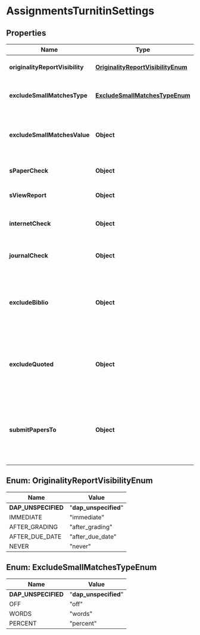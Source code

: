 

# AssignmentsTurnitinSettings


## Properties

| Name | Type | Description | Notes |
|------------ | ------------- | ------------- | -------------|
|**originalityReportVisibility** | [**OriginalityReportVisibilityEnum**](#OriginalityReportVisibilityEnum) | Allows to set the timeframe when the report will become visible. |  [optional] |
|**excludeSmallMatchesType** | [**ExcludeSmallMatchesTypeEnum**](#ExcludeSmallMatchesTypeEnum) | Exclude small sources from the Similarity Report by a set number of words or percentage. |  [optional] |
|**excludeSmallMatchesValue** | **Object** | If exclude_small_matches_type is set to percent or number then the value will be will be a number (of words or a percent). |  [optional] |
|**sPaperCheck** | **Object** | If set to TRUE, will allow to compare submission against other students&#39; papers. |  [optional] |
|**sViewReport** | **Object** | If set to TRUE students will be able to access their originality report. |  [optional] |
|**internetCheck** | **Object** | Select the content you&#39;d like to compare papers against: current and archived website content. |  [optional] |
|**journalCheck** | **Object** | Select the content you&#39;d like to compare papers against: periodicals, journals and publications. |  [optional] |
|**excludeBiblio** | **Object** | Selecting this option will exclude text appearing in the bibliography, works cited, or references sections of student papers from being checked for matches when generating Similarity Reports. |  [optional] |
|**excludeQuoted** | **Object** | Selecting this option will exclude text appearing in the bibliography, works cited, or references sections of student papers from being checked for matches when generating Similarity Reports. |  [optional] |
|**submitPapersTo** | **Object** | If set to FALSE, a similarity report will still be generated for paper submissions but students&#39; papers will not be stored in the Turnitin standard paper repository or the institution&#39;s paper repository for future comparison. |  [optional] |



## Enum: OriginalityReportVisibilityEnum

| Name | Value |
|---- | -----|
| __DAP_UNSPECIFIED__ | &quot;__dap_unspecified__&quot; |
| IMMEDIATE | &quot;immediate&quot; |
| AFTER_GRADING | &quot;after_grading&quot; |
| AFTER_DUE_DATE | &quot;after_due_date&quot; |
| NEVER | &quot;never&quot; |



## Enum: ExcludeSmallMatchesTypeEnum

| Name | Value |
|---- | -----|
| __DAP_UNSPECIFIED__ | &quot;__dap_unspecified__&quot; |
| OFF | &quot;off&quot; |
| WORDS | &quot;words&quot; |
| PERCENT | &quot;percent&quot; |



